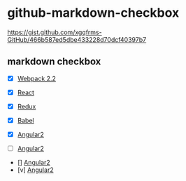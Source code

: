 # github-markdown-checkbox




https://gist.github.com/xgqfrms-GitHub/466b587ed5dbe433228d70dcf40397b7





## markdown checkbox

- [x] [Webpack 2.2](https://webpack.github.io)
- [x] [React](https://facebook.github.io/react/)
- [x] [Redux](http://redux.js.org/)
- [x] [Babel](https://babeljs.io/)

- [x] [Angular2](https://angular.io/)
- [ ] [Angular2](https://angular.io/)
- [] [Angular2](https://angular.io/)
- [v] [Angular2](https://angular.io/)




















